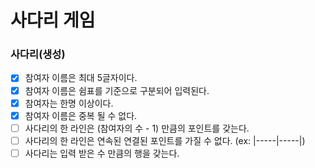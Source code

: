 # 사다리 게임
### 사다리(생성)
- [x] 참여자 이름은 최대 5글자이다.
- [x] 참여자 이름은 쉼표를 기준으로 구분되어 입력된다.
- [x] 참여자는 한명 이상이다.
- [x] 참여자 이름은 중복 될 수 없다. 
- [ ] 사다리의 한 라인은 (참여자의 수 - 1) 만큼의 포인트를 갖는다. 
- [ ] 사다리의 한 라인은 연속된 연결된 포인트를 가질 수 없다. (ex: |-----|-----|) 
- [ ] 사다리는 입력 받은 수 만큼의 행을 갖는다. 